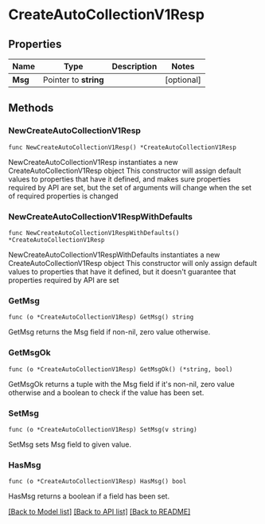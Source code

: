 # CreateAutoCollectionV1Resp

## Properties

Name | Type | Description | Notes
------------ | ------------- | ------------- | -------------
**Msg** | Pointer to **string** |  | [optional] 

## Methods

### NewCreateAutoCollectionV1Resp

`func NewCreateAutoCollectionV1Resp() *CreateAutoCollectionV1Resp`

NewCreateAutoCollectionV1Resp instantiates a new CreateAutoCollectionV1Resp object
This constructor will assign default values to properties that have it defined,
and makes sure properties required by API are set, but the set of arguments
will change when the set of required properties is changed

### NewCreateAutoCollectionV1RespWithDefaults

`func NewCreateAutoCollectionV1RespWithDefaults() *CreateAutoCollectionV1Resp`

NewCreateAutoCollectionV1RespWithDefaults instantiates a new CreateAutoCollectionV1Resp object
This constructor will only assign default values to properties that have it defined,
but it doesn't guarantee that properties required by API are set

### GetMsg

`func (o *CreateAutoCollectionV1Resp) GetMsg() string`

GetMsg returns the Msg field if non-nil, zero value otherwise.

### GetMsgOk

`func (o *CreateAutoCollectionV1Resp) GetMsgOk() (*string, bool)`

GetMsgOk returns a tuple with the Msg field if it's non-nil, zero value otherwise
and a boolean to check if the value has been set.

### SetMsg

`func (o *CreateAutoCollectionV1Resp) SetMsg(v string)`

SetMsg sets Msg field to given value.

### HasMsg

`func (o *CreateAutoCollectionV1Resp) HasMsg() bool`

HasMsg returns a boolean if a field has been set.


[[Back to Model list]](../README.md#documentation-for-models) [[Back to API list]](../README.md#documentation-for-api-endpoints) [[Back to README]](../README.md)


